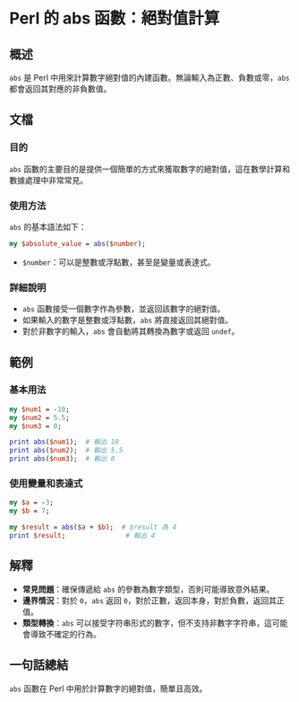 <!--
Meta Description: # Perl 的 abs 函數：絕對值計算 ## 概述 `abs` 是 Perl 中用來計算數字絕對值的內建函數。無論輸入為正數、負數或零，`abs` 都會返回其對應的非負數值。 ## 文檔 ### 目的 `abs` 函數的主要目的是提供一個簡單的方式來獲取數字的絕對值，這在數學計算和數據處理中非常...
Meta Keywords: abs, perl, print, result, number
-->

# Perl 的 abs 函數：絕對值計算

## 概述
`abs` 是 Perl 中用來計算數字絕對值的內建函數。無論輸入為正數、負數或零，`abs` 都會返回其對應的非負數值。

## 文檔
### 目的
`abs` 函數的主要目的是提供一個簡單的方式來獲取數字的絕對值，這在數學計算和數據處理中非常常見。

### 使用方法
`abs` 的基本語法如下：
```perl
my $absolute_value = abs($number);
```
- `$number`：可以是整數或浮點數，甚至是變量或表達式。

### 詳細說明
- `abs` 函數接受一個數字作為參數，並返回該數字的絕對值。
- 如果輸入的數字是整數或浮點數，`abs` 將直接返回其絕對值。
- 對於非數字的輸入，`abs` 會自動將其轉換為數字或返回 `undef`。

## 範例
### 基本用法
```perl
my $num1 = -10;
my $num2 = 5.5;
my $num3 = 0;

print abs($num1);  # 輸出 10
print abs($num2);  # 輸出 5.5
print abs($num3);  # 輸出 0
```

### 使用變量和表達式
```perl
my $a = -3;
my $b = 7;

my $result = abs($a + $b);  # $result 為 4
print $result;               # 輸出 4
```

## 解釋
- **常見問題**：確保傳遞給 `abs` 的參數為數字類型，否則可能導致意外結果。
- **邊界情況**：對於 `0`，`abs` 返回 `0`，對於正數，返回本身，對於負數，返回其正值。
- **類型轉換**：`abs` 可以接受字符串形式的數字，但不支持非數字字符串，這可能會導致不確定的行為。

## 一句話總結
`abs` 函數在 Perl 中用於計算數字的絕對值，簡單且高效。
